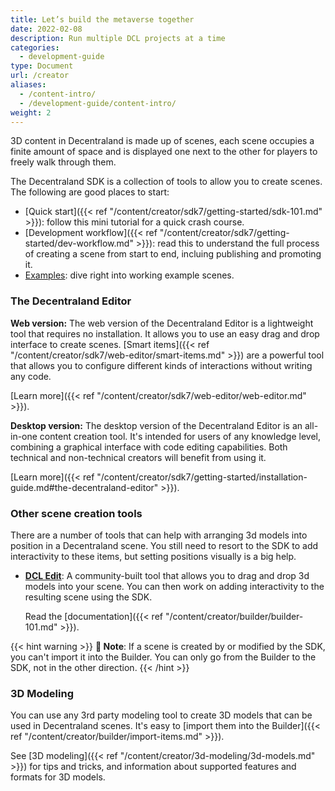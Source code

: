 ```yaml
---
title: Let’s build the metaverse together
date: 2022-02-08
description: Run multiple DCL projects at a time
categories:
  - development-guide
type: Document
url: /creator
aliases:
  - /content-intro/
  - /development-guide/content-intro/
weight: 2
---
```


3D content in Decentraland is made up of scenes, each scene occupies a finite amount of space and is displayed one next to the other for players to freely walk through them.

The Decentraland SDK is a collection of tools to allow you to create scenes. The following are good places to start:

- [Quick start]({{< ref "/content/creator/sdk7/getting-started/sdk-101.md" >}}): follow this mini tutorial for a quick crash course.
- [Development workflow]({{< ref "/content/creator/sdk7/getting-started/dev-workflow.md" >}}): read this to understand the full process of creating a scene from start to end, incluing publishing and promoting it.
- [Examples](https://studios.decentraland.org/resources?sdk_version=SDK7): dive right into working example scenes.

### The Decentraland Editor

**Web version:** The web version of the Decentraland Editor is a lightweight tool that requires no installation. It allows you to use an easy drag and drop interface to create scenes. [Smart items]({{< ref "/content/creator/sdk7/web-editor/smart-items.md" >}}) are a powerful tool that allows you to configure different kinds of interactions without writing any code.

[Learn more]({{< ref "/content/creator/sdk7/web-editor/web-editor.md" >}}).


**Desktop version:** The desktop version of the Decentraland Editor is an all-in-one content creation tool. It's intended for users of any knowledge level, combining a graphical interface with code editing capabilities. Both technical and non-technical creators will benefit from using it.

[Learn more]({{< ref "/content/creator/sdk7/getting-started/installation-guide.md#the-decentraland-editor" >}}).

### Other scene creation tools

There are a number of tools that can help with arranging 3d models into position in a Decentraland scene. You still need to resort to the SDK to add interactivity to these items, but setting positions visually is a big help.

- [**DCL Edit**](https://dcl-edit.com/): A community-built tool that allows you to drag and drop 3d models into your scene. You can then work on adding interactivity to the resulting scene using the SDK.

  Read the [documentation]({{< ref "/content/creator/builder/builder-101.md" >}}).

{{< hint warning >}}
**📔 Note**: If a scene is created by or modified by the SDK, you can't import it into the Builder. You can only go from the Builder to the SDK, not in the other direction.
{{< /hint >}}

### 3D Modeling

You can use any 3rd party modeling tool to create 3D models that can be used in Decentraland scenes. It's easy to [import them into the Builder]({{< ref "/content/creator/builder/import-items.md" >}}).

See [3D modeling]({{< ref "/content/creator/3d-modeling/3d-models.md" >}}) for tips and tricks, and information about supported features and formats for 3D models.
